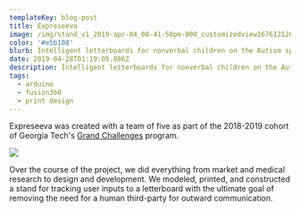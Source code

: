 ```yaml
---
templateKey: blog-post
title: Expreseeva
image: /img/stand_v1_2019-apr-04_08-41-58pm-000_customizedview16761212674_png.png
color: '#e5b108'
blurb: Intelligent letterboards for nonverbal children on the Autism spectrum
date: 2019-04-28T01:19:05.886Z
description: Intelligent letterboards for nonverbal children on the Autism spectrum.
tags:
  - arduino
  - fusion360
  - print design
---
```

Expreseeva was created with a team of five as part of the 2018-2019 cohort of Georgia Tech's [Grand Challenges](http://grandchallenges.gatech.edu/) program.

![](/img/screen-shot-2019-08-04-at-6.24.13-pm.jpg)

Over the course of the project, we did everything from market and medical research to design and development. We modeled, printed, and constructed a stand for tracking user inputs to a letterboard with the ultimate goal of removing the need for a human third-party for outward communication.
